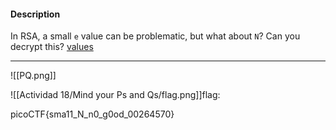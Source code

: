 
#### Description

In RSA, a small `e` value can be problematic, but what about `N`? Can you decrypt this? [values](https://mercury.picoctf.net/static/12d820e355a7775a2c9129b2622a7eb6/values)


--------

![[PQ.png]]

![[Actividad 18/Mind your Ps and Qs/flag.png]]flag:

picoCTF{sma11_N_n0_g0od_00264570}